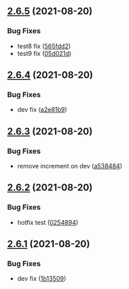 ## [2.6.5](https://github.com/BanJoeH/PANTRI/compare/2.6.4...2.6.5) (2021-08-20)


### Bug Fixes

* test8 fix ([565fdd2](https://github.com/BanJoeH/PANTRI/commit/565fdd2da374d8d96d9a4c0c71e3bed3bea6a0fa))
* test9 fix ([05d021d](https://github.com/BanJoeH/PANTRI/commit/05d021d5bb476a8e7c8d04efd3abeca2553fc7ad))



## [2.6.4](https://github.com/BanJoeH/PANTRI/compare/2.6.3...2.6.4) (2021-08-20)


### Bug Fixes

* dev fix ([a2e81b9](https://github.com/BanJoeH/PANTRI/commit/a2e81b90f5fe249e6e2a9f988939d18bb6f8214e))



## [2.6.3](https://github.com/BanJoeH/PANTRI/compare/2.6.2...2.6.3) (2021-08-20)


### Bug Fixes

* remove increment on dev ([a538484](https://github.com/BanJoeH/PANTRI/commit/a538484d661c0cb222e49d1b33b058aa9439773e))



## [2.6.2](https://github.com/BanJoeH/PANTRI/compare/2.6.1...2.6.2) (2021-08-20)


### Bug Fixes

* hotfix test ([0254894](https://github.com/BanJoeH/PANTRI/commit/0254894046c65dad35fafdd739e103a0eb2bfa61))



## [2.6.1](https://github.com/BanJoeH/PANTRI/compare/2.6.0...2.6.1) (2021-08-20)


### Bug Fixes

* dev fix ([1b13509](https://github.com/BanJoeH/PANTRI/commit/1b135098a6686d29e19f4b3a69db8df50f7c092f))



